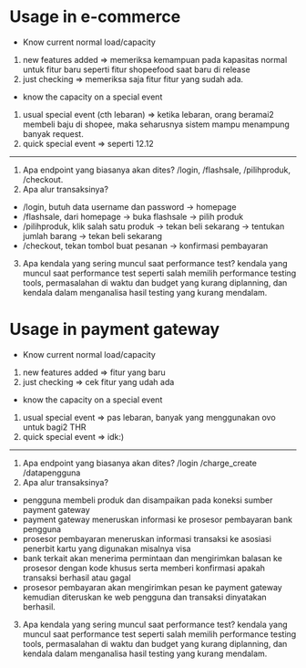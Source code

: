 # Usage in e-commerce

- Know current normal load/capacity
1. new features added => memeriksa kemampuan pada kapasitas normal untuk fitur baru seperti fitur shopeefood saat baru di release
2. just checking => memeriksa saja fitur fitur yang sudah ada.

- know the capacity on a special event
1. usual special event (cth lebaran) => ketika lebaran, orang beramai2 membeli baju di shopee, maka seharusnya sistem mampu menampung banyak request.
2. quick special event => seperti 12.12

------------

1. Apa endpoint yang biasanya akan dites?
/login, /flashsale, /pilihproduk, /checkout.
2. Apa alur transaksinya?
- /login, butuh data username dan password -> homepage
- /flashsale, dari homepage -> buka flashsale -> pilih produk
- /pilihproduk, klik salah satu produk -> tekan beli sekarang -> tentukan jumlah barang -> tekan beli sekarang
- /checkout, tekan tombol buat pesanan -> konfirmasi pembayaran
3. Apa kendala yang sering muncul saat performance test?
kendala yang muncul saat performance test seperti salah memilih performance testing tools, permasalahan di waktu dan budget yang kurang diplanning, dan kendala dalam menganalisa hasil testing yang kurang mendalam.


# Usage in payment gateway 
- Know current normal load/capacity
1. new features added => fitur yang baru 
2. just checking => cek fitur yang udah ada

- know the capacity on a special event
1. usual special event => pas lebaran, banyak yang menggunakan ovo untuk bagi2 THR 
2. quick special event => idk:)

----------

1. Apa endpoint yang biasanya akan dites?
/login
/charge_create
/datapengguna
2. Apa alur transaksinya?
- pengguna membeli produk dan disampaikan pada koneksi sumber payment gateway
- payment gateway meneruskan informasi ke prosesor pembayaran bank pengguna
- prosesor pembayaran meneruskan informasi transaksi ke asosiasi penerbit kartu yang digunakan misalnya visa
- bank terkait akan menerima permintaan dan mengirimkan balasan ke prosesor dengan kode khusus serta memberi konfirmasi apakah transaksi berhasil atau gagal
- prosesor pembayaran akan mengirimkan pesan ke payment gateway kemudian diteruskan ke web pengguna dan transaksi dinyatakan berhasil.
3. Apa kendala yang sering muncul saat performance test?
kendala yang muncul saat performance test seperti salah memilih performance testing tools, permasalahan di waktu dan budget yang kurang diplanning, dan kendala dalam menganalisa hasil testing yang kurang mendalam.

